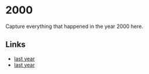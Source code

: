 # 2000

Capture everything that happened in the year 2000 here.

## Links
- [last year](calendar/years/1999.md)
- [last year](calendar/years/2001.md)